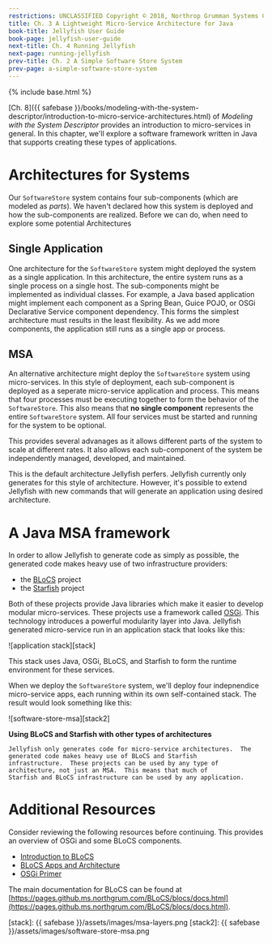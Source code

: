 ```yaml
---
restrictions: UNCLASSIFIED Copyright © 2018, Northrop Grumman Systems Corporation
title: Ch. 3 A Lightweight Micro-Service Architecture for Java
book-title: Jellyfish User Guide
book-page: jellyfish-user-guide
next-title: Ch. 4 Running Jellyfish
next-page: running-jellyfish
prev-title: Ch. 2 A Simple Software Store System
prev-page: a-simple-software-store-system
---
```

{% include base.html %}

[Ch. 8]({{ safebase }}/books/modeling-with-the-system-descriptor/introduction-to-micro-service-architectures.html) of 
_Modeling with the System Descriptor_ provides an introduction to micro-services in general.  In this chapter, we'll 
explore a software framework written in Java that supports creating these types of applications.

# Architectures for Systems
Our `SoftwareStore` system contains four sub-components (which are modeled as _parts_).  We haven't declared how this 
system is deployed and how the sub-components are realized.  Before we can do, when need to explore some potential
Architectures

## Single Application
One architecture for the `SoftwareStore` system might deployed the system as a single application.  In this 
architecture, the entire system runs as a single process on a single host.  The sub-components might be implemented as
individual classes.  For example, a Java based application might implement each component as a Spring Bean, Guice POJO,
or OSGi Declarative Service component dependency.  This forms the simplest architecture must results in the least 
flexibility.  As we add more components, the application still runs as a single app or process.

## MSA
An alternative architecture might deploy the `SoftwareStore` system using micro-services.  In this style of deployment,
each sub-component is deployed as a seperate micro-service application and process.  This means that four processes must
be executing together to form the behavior of the `SoftwareStore`.  This also means that **no single component**
represents the entire `SoftwareStore` system.  All four services must be started and running for the system to be 
optional.

This provides several advanages as it allows different parts of the system to scale at different rates.  It also allows
each sub-component of the system be independently managed, developed, and maintained.

This is the default architecture Jellyfish perfers.  Jellyfish currently only generates for this style of architecture.
However, it's possible to extend Jellyfish with new commands that will generate an application using desired 
architecture.

# A Java MSA framework
In order to allow Jellyfish to generate code as simply as possible, the generated code makes heavy use of two 
infrastructure providers:
* the [BLoCS](https://github.ms.northgrum.com/BLoCS/blocs) project
* the [Starfish](https://github.ms.northgrum.com/CEACIDE/starfish) project

Both of these projects provide Java libraries which make it easier to develop modular micro-services.  These projects
use a framework called [OSGi](https://www.osgi.org/).  This technology introduces a powerful modularity layer into
Java.  Jellyfish generated micro-service run in an application stack that looks like this:

![application stack][stack]

This stack uses Java, OSGi, BLoCS, and Starfish to form the runtime environment for these services.

When we deploy the `SoftwareStore` system, we'll deploy four indepnendice micro-service apps, each running within its 
own self-contained stack.  The result would look something like this:

![software-store-msa][stack2]

**Using BLoCS and Starfish with other types of architectures**
```note-info
Jellyfish only generates code for micro-service architectures.  The generated code makes heavy use of BLoCS and Starfish
infrastructure.  These projects can be used by any type of architecture, not just an MSA.  This means that much of
Starfish and BLoCS infrastructure can be used by any application.
```

# Additional Resources
Consider reviewing the following resources before continuing.  This provides an overview of OSGi and some BLoCS
components.

* [Introduction to BLoCS](https://pages.github.ms.northgrum.com/BLoCS/blocs/wikis/introduction.html)
* [BLoCS Apps and Architecture](https://pages.github.ms.northgrum.com/BLoCS/blocs/wikis/blocs-apps-and-arch.html)
* [OSGi Primer](https://pages.github.ms.northgrum.com/BLoCS/blocs/wikis/osgi-primer.html)

The main documentation for BLoCS can be found at
[https://pages.github.ms.northgrum.com/BLoCS/blocs/docs.html](https://pages.github.ms.northgrum.com/BLoCS/blocs/docs.html).

[stack]: {{ safebase }}/assets/images/msa-layers.png
[stack2]: {{ safebase }}/assets/images/software-store-msa.png
